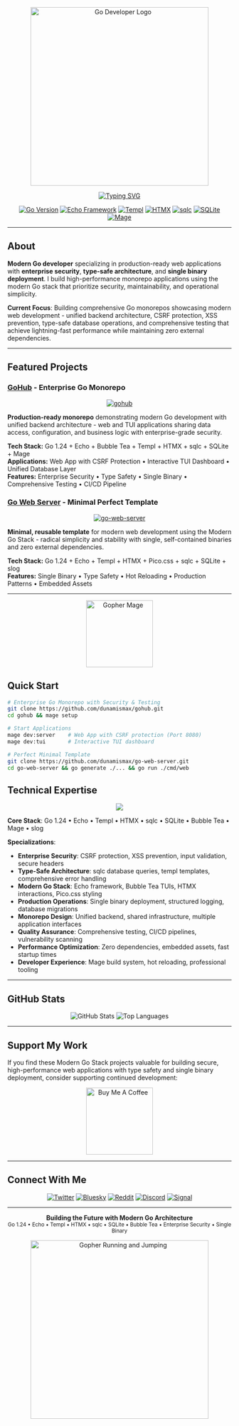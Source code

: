 <p align="center">
  <img src="https://raw.githubusercontent.com/dunamismax/gohub/main/docs/images/go-logo.png" alt="Go Developer Logo" width="400" />
</p>

<p align="center">
  <a href="https://github.com/dunamismax">
    <img src="https://readme-typing-svg.demolab.com/?font=Fira+Code&size=24&pause=1000&color=00ADD8&center=true&vCenter=true&width=800&lines=Modern+Go+Developer;Echo+%2B+Templ+%2B+HTMX+Architecture;Enterprise-Grade+Security;Single+Binary+Deployment;Type-Safe+Database+Operations;Production-Ready+Monorepos" alt="Typing SVG" />
  </a>
</p>

<p align="center">
  <a href="https://golang.org/"><img src="https://img.shields.io/badge/Go-1.24+-00ADD8.svg?logo=go" alt="Go Version"></a>
  <a href="https://echo.labstack.com/"><img src="https://img.shields.io/badge/Framework-Echo-00ADD8.svg?logo=go" alt="Echo Framework"></a>
  <a href="https://templ.guide/"><img src="https://img.shields.io/badge/Templates-Templ-00ADD8.svg?logo=go" alt="Templ"></a>
  <a href="https://htmx.org/"><img src="https://img.shields.io/badge/Frontend-HTMX-3D72D7.svg?logo=htmx" alt="HTMX"></a>
  <a href="https://sqlc.dev/"><img src="https://img.shields.io/badge/SQL-sqlc-00ADD8.svg?logo=go" alt="sqlc"></a>
  <a href="https://www.sqlite.org/"><img src="https://img.shields.io/badge/Database-SQLite-003B57.svg?logo=sqlite" alt="SQLite"></a>
  <a href="https://magefile.org/"><img src="https://img.shields.io/badge/Build-Mage-purple.svg?logo=go" alt="Mage"></a>
</p>

---

## About

**Modern Go developer** specializing in production-ready web applications with **enterprise security**, **type-safe architecture**, and **single binary deployment**. I build high-performance monorepo applications using the modern Go stack that prioritize security, maintainability, and operational simplicity.

**Current Focus**: Building comprehensive Go monorepos showcasing modern web development - unified backend architecture, CSRF protection, XSS prevention, type-safe database operations, and comprehensive testing that achieve lightning-fast performance while maintaining zero external dependencies.

---

## Featured Projects

### **[GoHub](https://github.com/dunamismax/gohub)** - Enterprise Go Monorepo

<p align="center">
  <a href="https://github.com/dunamismax/gohub">
    <img src="https://github-readme-stats.vercel.app/api/pin/?username=dunamismax&repo=gohub&theme=dark&show_owner=true" alt="gohub" />
  </a>
</p>

**Production-ready monorepo** demonstrating modern Go development with unified backend architecture - web and TUI applications sharing data access, configuration, and business logic with enterprise-grade security.

**Tech Stack:** Go 1.24 + Echo + Bubble Tea + Templ + HTMX + sqlc + SQLite + Mage  
**Applications:** Web App with CSRF Protection • Interactive TUI Dashboard • Unified Database Layer  
**Features:** Enterprise Security • Type Safety • Single Binary • Comprehensive Testing • CI/CD Pipeline

### **[Go Web Server](https://github.com/dunamismax/go-web-server)** - Minimal Perfect Template

<p align="center">
  <a href="https://github.com/dunamismax/go-web-server">
    <img src="https://github-readme-stats.vercel.app/api/pin/?username=dunamismax&repo=go-web-server&theme=dark&show_owner=true" alt="go-web-server" />
  </a>
</p>

**Minimal, reusable template** for modern web development using the Modern Go Stack - radical simplicity and stability with single, self-contained binaries and zero external dependencies.

**Tech Stack:** Go 1.24 + Echo + Templ + HTMX + Pico.css + sqlc + SQLite + slog  
**Features:** Single Binary • Type Safety • Hot Reloading • Production Patterns • Embedded Assets

---

<p align="center">
  <img src="https://raw.githubusercontent.com/dunamismax/gohub/main/docs/images/gopher-mage.svg" alt="Gopher Mage" width="150" />
</p>

## Quick Start

```bash
# Enterprise Go Monorepo with Security & Testing
git clone https://github.com/dunamismax/gohub.git
cd gohub && mage setup

# Start Applications
mage dev:server    # Web App with CSRF protection (Port 8080)
mage dev:tui       # Interactive TUI dashboard

# Perfect Minimal Template
git clone https://github.com/dunamismax/go-web-server.git
cd go-web-server && go generate ./... && go run ./cmd/web
```

## Technical Expertise

<p align="center">
  <a href="https://skillicons.dev">
    <img src="https://skillicons.dev/icons?i=go,sqlite,docker,linux,git,github,vscode,bash" />
  </a>
</p>

**Core Stack**: Go 1.24 • Echo • Templ • HTMX • sqlc • SQLite • Bubble Tea • Mage • slog

**Specializations**:

- **Enterprise Security**: CSRF protection, XSS prevention, input validation, secure headers
- **Type-Safe Architecture**: sqlc database queries, templ templates, comprehensive error handling
- **Modern Go Stack**: Echo framework, Bubble Tea TUIs, HTMX interactions, Pico.css styling
- **Production Operations**: Single binary deployment, structured logging, database migrations
- **Monorepo Design**: Unified backend, shared infrastructure, multiple application interfaces
- **Quality Assurance**: Comprehensive testing, CI/CD pipelines, vulnerability scanning
- **Performance Optimization**: Zero dependencies, embedded assets, fast startup times
- **Developer Experience**: Mage build system, hot reloading, professional tooling

---

## GitHub Stats

<p align="center">
  <img src="https://github-readme-stats.vercel.app/api?username=dunamismax&show_icons=true&theme=dark&count_private=true" alt="GitHub Stats" />
  <img src="https://github-readme-stats.vercel.app/api/top-langs/?username=dunamismax&layout=compact&theme=dark" alt="Top Languages" />
</p>

---

## Support My Work

If you find these Modern Go Stack projects valuable for building secure, high-performance web applications with type safety and single binary deployment, consider supporting continued development:

<p align="center">
  <a href="https://buymeacoffee.com/dunamismax" target="_blank">
    <img src="https://raw.githubusercontent.com/dunamismax/gohub/main/docs/images/buy-coffee-go.gif" alt="Buy Me A Coffee" style="height: 150px !important;" />
  </a>
</p>

---

## Connect With Me

<p align="center">
  <a href="https://twitter.com/dunamismax" target="_blank"><img src="https://img.shields.io/badge/Twitter-%231DA1F2.svg?&style=for-the-badge&logo=twitter&logoColor=white" alt="Twitter"></a>
  <a href="https://bsky.app/profile/dunamismax.bsky.social" target="_blank"><img src="https://img.shields.io/badge/Bluesky-blue?style=for-the-badge&logo=bluesky&logoColor=white" alt="Bluesky"></a>
  <a href="https://reddit.com/user/dunamismax" target="_blank"><img src="https://img.shields.io/badge/Reddit-%23FF4500.svg?&style=for-the-badge&logo=reddit&logoColor=white" alt="Reddit"></a>
  <a href="https://discord.com/users/dunamismax" target="_blank"><img src="https://img.shields.io/badge/Discord-dunamismax-7289DA.svg?style=for-the-badge&logo=discord&logoColor=white" alt="Discord"></a>
  <a href="https://signal.me/#p/+dunamismax.66" target="_blank"><img src="https://img.shields.io/badge/Signal-dunamismax.66-3A76F0.svg?style=for-the-badge&logo=signal&logoColor=white" alt="Signal"></a>
</p>

---

<p align="center">
  <strong>Building the Future with Modern Go Architecture</strong><br>
  <sub>Go 1.24 • Echo • Templ • HTMX • sqlc • SQLite • Bubble Tea • Enterprise Security • Single Binary</sub>
</p>

<p align="center">
  <img src="https://raw.githubusercontent.com/dunamismax/gohub/main/docs/images/gopher-running-jumping.gif" alt="Gopher Running and Jumping" width="400" />
</p>
